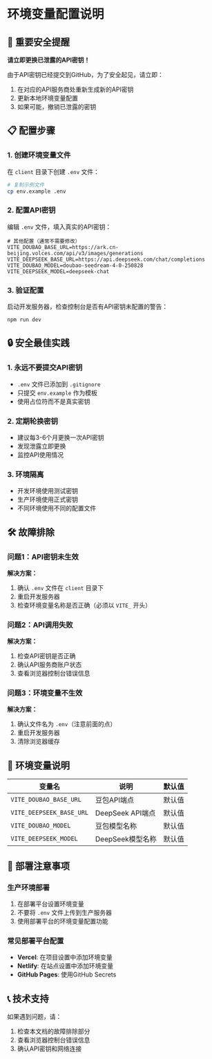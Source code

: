 # 环境变量配置说明

## 🚨 重要安全提醒

**请立即更换已泄露的API密钥！**

由于API密钥已经提交到GitHub，为了安全起见，请立即：

1. 在对应的API服务商处重新生成新的API密钥
2. 更新本地环境变量配置
3. 如果可能，撤销已泄露的密钥

## 📋 配置步骤

### 1. 创建环境变量文件

在 `client` 目录下创建 `.env` 文件：

```bash
# 复制示例文件
cp env.example .env
```

### 2. 配置API密钥

编辑 `.env` 文件，填入真实的API密钥：

```env
# 其他配置（通常不需要修改）
VITE_DOUBAO_BASE_URL=https://ark.cn-beijing.volces.com/api/v3/images/generations
VITE_DEEPSEEK_BASE_URL=https://api.deepseek.com/chat/completions
VITE_DOUBAO_MODEL=doubao-seedream-4-0-250828
VITE_DEEPSEEK_MODEL=deepseek-chat
```

### 3. 验证配置

启动开发服务器，检查控制台是否有API密钥未配置的警告：

```bash
npm run dev
```

## 🔒 安全最佳实践

### 1. 永远不要提交API密钥
- `.env` 文件已添加到 `.gitignore`
- 只提交 `env.example` 作为模板
- 使用占位符而不是真实密钥

### 2. 定期轮换密钥
- 建议每3-6个月更换一次API密钥
- 发现泄露立即更换
- 监控API使用情况

### 3. 环境隔离
- 开发环境使用测试密钥
- 生产环境使用正式密钥
- 不同环境使用不同的配置文件

## 🛠️ 故障排除

### 问题1：API密钥未生效
**解决方案：**
1. 确认 `.env` 文件在 `client` 目录下
2. 重启开发服务器
3. 检查环境变量名称是否正确（必须以 `VITE_` 开头）

### 问题2：API调用失败
**解决方案：**
1. 检查API密钥是否正确
2. 确认API服务商账户状态
3. 查看浏览器控制台错误信息

### 问题3：环境变量不生效
**解决方案：**
1. 确认文件名为 `.env`（注意前面的点）
2. 重启开发服务器
3. 清除浏览器缓存

## 📝 环境变量说明

| 变量名 | 说明 | 默认值 |
|--------|------|--------|
| `VITE_DOUBAO_BASE_URL` | 豆包API端点 | 默认值 |
| `VITE_DEEPSEEK_BASE_URL` | DeepSeek API端点 | 默认值 |
| `VITE_DOUBAO_MODEL` | 豆包模型名称 | 默认值 |
| `VITE_DEEPSEEK_MODEL` | DeepSeek模型名称 | 默认值 |

## 🚀 部署注意事项

### 生产环境部署
1. 在部署平台设置环境变量
2. 不要将 `.env` 文件上传到生产服务器
3. 使用部署平台的环境变量配置功能

### 常见部署平台配置
- **Vercel**: 在项目设置中添加环境变量
- **Netlify**: 在站点设置中添加环境变量
- **GitHub Pages**: 使用GitHub Secrets

## 📞 技术支持

如果遇到问题，请：
1. 检查本文档的故障排除部分
2. 查看浏览器控制台错误信息
3. 确认API密钥和网络连接
